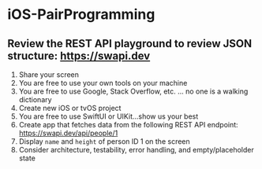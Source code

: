 # iOS-PairProgramming

## Review the REST API playground to review JSON structure: https://swapi.dev

1. Share your screen
2. You are free to use your own tools on your machine
3. You are free to use Google, Stack Overflow, etc. ... no one is a walking dictionary
4. Create new iOS or tvOS project
5. You are free to use SwiftUI or UIKit...show us your best
6. Create app that fetches data from the following REST API endpoint: https://swapi.dev/api/people/1
7. Display `name` and `height` of person ID 1 on the screen
8. Consider architecture, testability, error handling, and empty/placeholder state
